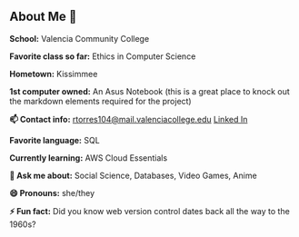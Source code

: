 ## About Me 👋

<!--
**RealRTorres/RealRTorres** is a ✨ _special_ ✨ repository because its `README.md` (this file) appears on your GitHub profile.

Here are some ideas to get you started:

- 🔭 I’m currently working on ...
- 🌱 I’m currently learning ...
- 👯 I’m looking to collaborate on ...
- 🤔 I’m looking for help with ...

Must use markdown elements:
H1, H2
Table
Image
Italics
Bold
Ordered list
Checkboxes
Unordered list

-->

**School:** Valencia Community College

**Favorite class so far:** Ethics in Computer Science

**Hometown:** Kissimmee

**1st computer owned:** An Asus Notebook (this is a great place to knock out the markdown elements required for the project)

**📫 Contact info:** rtorres104@mail.valenciacollege.edu [Linked In](https://www.linkedin.com/in/riane-torres-88a73a122/)

**Favorite language:** SQL

**Currently learning:** AWS Cloud Essentials

**💬 Ask me about:** Social Science, Databases, Video Games, Anime

**😄 Pronouns:** she/they

**⚡ Fun fact:** Did you know web version control dates back all the way to the 1960s?